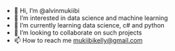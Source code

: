 - 👋 Hi, I’m @alvinmukiibi
- 👀 I’m interested in data science and machine learning
- 🌱 I’m currently learning data science, c# and python
- 💞️ I’m looking to collaborate on such projects
- 📫 How to reach me mukiibikelly@gmail.com

<!---
alvinmukiibi/alvinmukiibi is a ✨ special ✨ repository because its `README.md` (this file) appears on your GitHub profile.
You can click the Preview link to take a look at your changes.
--->
